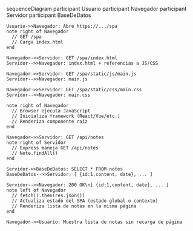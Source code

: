 sequenceDiagram
participant Usuario
participant Navegador
participant Servidor
participant BaseDeDatos

    Usuario->>Navegador: Abre https://.../spa
    note right of Navegador
      // GET /spa
      // Carga index.html
    end

    Navegador->>Servidor: GET /spa/index.html
    Servidor-->>Navegador: index.html + referencias a JS/CSS

    Navegador->>Servidor: GET /spa/static/js/main.js
    Servidor-->>Navegador: main.js

    Navegador->>Servidor: GET /spa/static/css/main.css
    Servidor-->>Navegador: main.css

    note right of Navegador
      // Browser ejecuta JavaScript
      // Inicializa framework (React/Vue/etc.)
      // Renderiza componente raíz
    end

    Navegador->>Servidor: GET /api/notes
    note right of Servidor
      // Express maneja GET /api/notes
      // Note.findAll()
    end

    Servidor->>BaseDeDatos: SELECT * FROM notes
    BaseDeDatos-->>Servidor: [ {id:1,content, date}, ... ]

    Servidor-->>Navegador: 200 OK\n[ {id:1,content, date}, ... ]
    note left of Navegador
      // fetch().then(res.json())
      // Actualiza estado del SPA (estado global o contexto)
      // Renderiza lista de notas en la misma página
    end

    Navegador->>Usuario: Muestra lista de notas sin recarga de página
